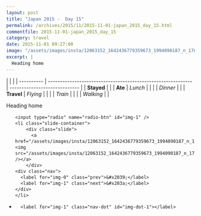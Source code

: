 ```yaml
---
layout: post
title: "Japan 2015 -  Day 15"
permalink: /archives/2015/11/2015-11-01-japan_2015_day_15.html
commentfile: 2015-11-01-japan_2015_day_15
category: travel
date: 2015-11-01 09:27:00
image: "/assets/images/insta/12063152_1642436779359673_1994090187_n_17845144048047535.jpg"
excerpt: |
  Heading home
---
```


|            |                                                              |
| ---------- | ------------------------------------------------------------ | ----------------------------- |
| **Stayed** |  |
| **Ate**    | _Lunch_                                                      |          |
|            | _Dinner_                                                     |          |
| **Travel** | _Flying_                                                     |          |
|            | _Train_                                                      |          |
|            | _Walking_                                                    |          |


Heading home


<ul class="slides">

    <input type="radio" name="radio-btn" id="img-1" />
    <li class="slide-container">
        <div class="slide">
          <a href="/assets/images/insta/12063152_1642436779359673_1994090187_n_17845144048047535.jpg"><img src="/assets/images/insta/12063152_1642436779359673_1994090187_n_17845144048047535.jpg" /></a>
        </div>
    <div class="nav">
      <label for="img-0" class="prev">&#x2039;</label>
      <label for="img-1" class="next">&#x203a;</label>
    </div>
    </li>
			
<li class="nav-dots">

      <label for="img-1" class="nav-dot" id="img-dot-1"></label>

</li>
</ul>        
             

		